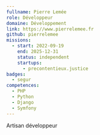 ```yaml
---
fullname: Pierre Lemée
role: Développeur
domaine: Développement
link: https://www.pierrelemee.fr
github: pierrelemee
missions:
  - start: 2022-09-19
    end: 2025-12-31
    status: independent
    startups:
      - precontentieux.justice
badges:
  - segur
competences:
  - PHP
  - Python
  - Django
  - Symfony
---
```

Artisan développeur